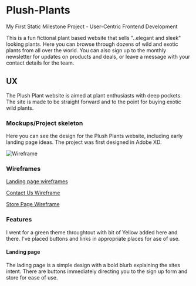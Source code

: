 # Plush-Plants
My First Static Milestone Project - User-Centric Frontend Development

This is a fun fictional plant based website that sells "..elegant and sleek" looking plants. Here you can browse through dozens of wild and exotic plants from all over the world. You can also sign up to the monthly newsletter for updates on products and deals, or leave a message with your contact details for the team.

## UX

The Plush Plant website is aimed at plant enthusiasts with deep pockets. The site is made to be straight forward and to the point for buying exotic wild plants.

### Mockups/Project skeleton

Here you can see the design for the Plush Plants website, including early landing page ideas. The project was first designed in Adobe XD.

![Wireframe](https://github.com/DelroyBrown28/Plush-Plants/blob/master/Adobe%20screenshot.PNG)

### Wireframes
[Landing page wireframes](https://github.com/DelroyBrown28/Plush-Plants/blob/master/Landing%20Pages.PNG)

[Contact Us Wireframe](https://github.com/DelroyBrown28/Plush-Plants/blob/master/Contact%20us%20wireframe.PNG)

[Store Page Wireframe](https://github.com/DelroyBrown28/Plush-Plants/blob/master/Store%20Wireframe.PNG)

### Features

I went for a green theme throughtout with bit of Yellow added here and there. I've placed buttons and links in appropriate places for ase of use.

#### Landing page

The lading page is a simple design with a bold blurb explaining the sites intent. There are buttons immediately directing you to the sign up form and store for ease of use.
